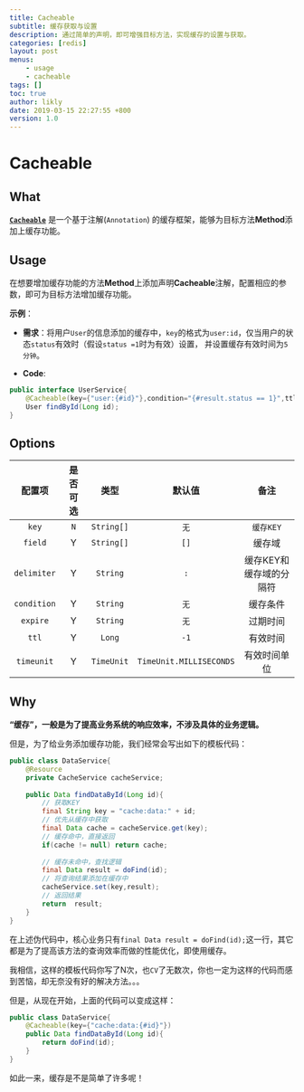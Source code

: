 ```yaml
---
title: Cacheable
subtitle: 缓存获取与设置
description: 通过简单的声明，即可增强目标方法，实现缓存的设置与获取。
categories: [redis]
layout: post
menus:
    - usage
    - cacheable
tags: []
toc: true
author: likly
date: 2019-03-15 22:27:55 +800
version: 1.0
---
```


# Cacheable

## What

**[`Cacheable`](/org/finalframework/cache/annotation/Cacheable.java)** 是一个基于注解(`Annotation`)
的缓存框架，能够为目标方法**Method**添加上缓存功能。

## Usage

在想要增加缓存功能的方法**Method**上添加声明**Cacheable**注解，配置相应的参数，即可为目标方法增加缓存功能。

**示例**：

* **需求**：将用户`User`的信息添加的缓存中，`key`的格式为`user:id`，仅当用户的状态`status`有效时（假设`status =1`时为有效）设置，
并设置缓存有效时间为`5分钟`。

* **Code**:
```java
public interface UserService{
    @Cacheable(key={"user:{#id}"},condition="{#result.status == 1}",ttl=5,timeunit=TimeUnit.MINUTE)
    User findById(Long id);
}
```

## Options

|   配置项    | 是否可选 |   类型   |         默认值          |          备注           |
| :---------: | :--: | :------: | :---------------------: | :---------------------: |
|    `key`    |  `N`   | `String[]` |           `无`          |         `缓存KEY`         |
|   `field`   |  Y   | `String[]` |           `[]`           |         缓存域          |
| `delimiter` |  Y   |  `String`  |           `:`           | 缓存KEY和缓存域的分隔符 |
| `condition` |  Y   |  `String`  |           `无`           |        缓存条件         |
|  `expire`   |  Y   |  `String`  |           `无`           |        过期时间         |
|    `ttl`    |  Y   |   `Long`   |           `-1`           |        有效时间         |
| `timeunit`  |  Y   |   `TimeUnit`   | `TimeUnit.MILLISECONDS` |      有效时间单位       |


## Why

**“缓存”，一般是为了提高业务系统的响应效率，不涉及具体的业务逻辑。**

但是，为了给业务添加缓存功能，我们经常会写出如下的模板代码：

```java
public class DataService{
    @Resource
    private CacheService cacheService;
    
    public Data findDataById(Long id){
        // 获取KEY
        final String key = "cache:data:" + id;
        // 优先从缓存中获取
        final Data cache = cacheService.get(key);  
        // 缓存命中，直接返回
        if(cache != null) return cache;
        
        // 缓存未命中，查找逻辑
        final Data result = doFind(id);
        // 将查询结果添加在缓存中
        cacheService.set(key,result);
        // 返回结果
        return  result;
    }
}
```

在上述伪代码中，核心业务只有`final Data result = doFind(id);`这一行，其它都是为了提高该方法的查询效率而做的性能优化，即使用缓存。

我相信，这样的模板代码你写了N次，也`CV`了无数次，你也一定为这样的代码而感到苦恼，却无奈没有好的解决方法。。。

但是，从现在开始，上面的代码可以变成这样：

```java
public class DataService{
    @Cacheable(key={"cache:data:{#id}"})    
    public Data findDataById(Long id){
        return doFind(id);
    }
}
```

如此一来，缓存是不是简单了许多呢！
